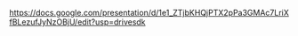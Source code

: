 https://docs.google.com/presentation/d/1e1_ZTjbKHQjPTX2pPa3GMAc7LriXfBLezufJyNzOBjU/edit?usp=drivesdk
